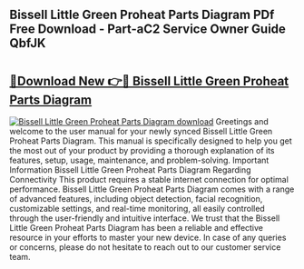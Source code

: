 ## Bissell Little Green Proheat Parts Diagram PDf Free Download - Part-aC2 Service Owner Guide QbfJK

# <h2><a href="http://dfnspr.blite.top/?on=Bissell+Little+Green+Proheat+Parts+Diagram">🔗Download New 👉🔴 Bissell Little Green Proheat Parts Diagram</a></h2>

[![Bissell Little Green Proheat Parts Diagram download](https://i.imgur.com/lujVjoI.png)](http://dfnspr.blite.top/?on=Bissell+Little+Green+Proheat+Parts+Diagram)
Greetings and welcome to the user manual for your newly synced Bissell Little Green Proheat Parts Diagram. This manual is specifically designed to help you get the most out of your product by providing a thorough explanation of its features, setup, usage, maintenance, and problem-solving. Important Information Bissell Little Green Proheat Parts Diagram Regarding Connectivity This product requires a stable internet connection for optimal performance. Bissell Little Green Proheat Parts Diagram comes with a range of advanced features, including object detection, facial recognition, customizable settings, and real-time monitoring, all easily controlled through the user-friendly and intuitive interface. We trust that the Bissell Little Green Proheat Parts Diagram has been a reliable and effective resource in your efforts to master your new device. In case of any queries or concerns, please do not hesitate to reach out to our customer service team.

